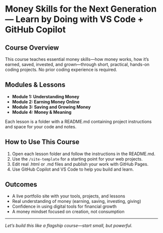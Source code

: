 # Money Skills for the Next Generation — Learn by Doing with VS Code + GitHub Copilot

## Course Overview
This course teaches essential money skills—how money works, how it’s earned, saved, invested, and grown—through short, practical, hands-on coding projects. No prior coding experience is required.

## Modules & Lessons
- **Module 1: Understanding Money**
- **Module 2: Earning Money Online**
- **Module 3: Saving and Growing Money**
- **Module 4: Money & Meaning**

Each lesson is a folder with a README.md containing project instructions and space for your code and notes.

## How to Use This Course
1. Open each lesson folder and follow the instructions in the README.md.
2. Use the `/site-template` for a starting point for your web projects.
3. Edit real .html or .md files and publish your work with GitHub Pages.
4. Use GitHub Copilot and VS Code to help you build and learn.

## Outcomes
- A live portfolio site with your tools, projects, and lessons
- Real understanding of money (earning, saving, investing, giving)
- Confidence in using digital tools for financial growth
- A money mindset focused on creation, not consumption

---

*Let’s build this like a flagship course—start small, but powerful.*
